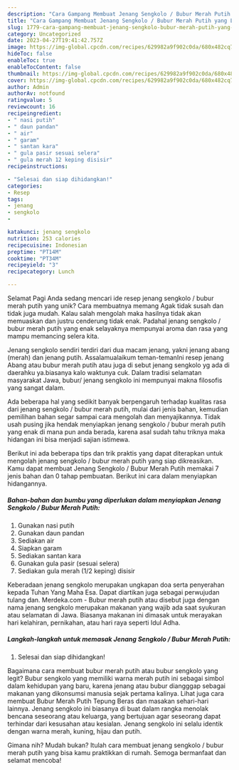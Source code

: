 ```yaml
---
description: "Cara Gampang Membuat Jenang Sengkolo / Bubur Merah Putih yang Lezat, Sempurna"
title: "Cara Gampang Membuat Jenang Sengkolo / Bubur Merah Putih yang Lezat, Sempurna"
slug: 1779-cara-gampang-membuat-jenang-sengkolo-bubur-merah-putih-yang-lezat-sempurna
category: Uncategorized
date: 2023-04-27T19:41:42.757Z
image: https://img-global.cpcdn.com/recipes/629982a9f902c0da/680x482cq70/jenang-sengkolo-bubur-merah-putih-foto-resep-utama.jpg
hideToc: false
enableToc: true
enableTocContent: false
thumbnail: https://img-global.cpcdn.com/recipes/629982a9f902c0da/680x482cq70/jenang-sengkolo-bubur-merah-putih-foto-resep-utama.jpg
cover: https://img-global.cpcdn.com/recipes/629982a9f902c0da/680x482cq70/jenang-sengkolo-bubur-merah-putih-foto-resep-utama.jpg
author: Admin
authorAv: notfound
ratingvalue: 5
reviewcount: 16
recipeingredient:
- " nasi putih"
- " daun pandan"
- " air"
- " garam"
- " santan kara"
- " gula pasir sesuai selera"
- " gula merah 12 keping disisir"
recipeinstructions:

- "Selesai dan siap dihidangkan!"
categories:
- Resep
tags:
- jenang
- sengkolo
- 

katakunci: jenang sengkolo  
nutrition: 253 calories
recipecuisine: Indonesian
preptime: "PT14M"
cooktime: "PT34M"
recipeyield: "3"
recipecategory: Lunch

---
```



Selamat Pagi Anda sedang mencari ide resep jenang sengkolo / bubur merah putih yang unik? Cara membuatnya memang Agak tidak susah dan tidak juga mudah. Kalau salah mengolah maka hasilnya tidak akan memuaskan dan justru cenderung tidak enak. Padahal jenang sengkolo / bubur merah putih yang enak selayaknya mempunyai aroma dan rasa yang mampu memancing selera kita.


Jenang sengkolo sendiri terdiri dari dua macam jenang, yakni jenang abang (merah) dan jenang putih. Assalamualaikum teman-temanIni resep jenang Abang atau bubur merah putih atau juga di sebut jenang sengkolo yg ada di daerahku ya.biasanya kalo waktunya cuk. Dalam tradisi selamatan masyarakat Jawa, bubur/ jenang sengkolo ini mempunyai makna filosofis yang sangat dalam.

Ada beberapa hal yang sedikit banyak berpengaruh terhadap kualitas rasa dari jenang sengkolo / bubur merah putih, mulai dari jenis bahan, kemudian pemilihan bahan segar sampai cara mengolah dan menyajikannya. Tidak usah pusing jika hendak menyiapkan jenang sengkolo / bubur merah putih yang enak di mana pun anda berada, karena asal sudah tahu triknya maka hidangan ini bisa menjadi sajian istimewa.


Berikut ini ada beberapa tips dan trik praktis yang dapat diterapkan untuk mengolah jenang sengkolo / bubur merah putih yang siap dikreasikan. Kamu dapat membuat Jenang Sengkolo / Bubur Merah Putih memakai 7 jenis bahan dan 0 tahap pembuatan. Berikut ini cara dalam menyiapkan hidangannya.

<!--inarticleads1-->

##### Bahan-bahan dan bumbu yang diperlukan dalam menyiapkan Jenang Sengkolo / Bubur Merah Putih:

1. Gunakan  nasi putih
1. Gunakan  daun pandan
1. Sediakan  air
1. Siapkan  garam
1. Sediakan  santan kara
1. Gunakan  gula pasir (sesuai selera)
1. Sediakan  gula merah (1/2 keping) disisir


Keberadaan jenang sengkolo merupakan ungkapan doa serta penyerahan kepada Tuhan Yang Maha Esa. Dapat diartikan juga sebagai perwujudan tulang dan. Merdeka.com - Bubur merah putih atau disebut juga dengan nama jenang sengkolo merupakan makanan yang wajib ada saat syukuran atau selamatan di Jawa. Biasanya makanan ini dimasak untuk merayakan hari kelahiran, pernikahan, atau hari raya seperti Idul Adha. 

<!--inarticleads2-->

##### Langkah-langkah untuk memasak Jenang Sengkolo / Bubur Merah Putih:


1. Selesai dan siap dihidangkan!

Bagaimana cara membuat bubur merah putih atau bubur sengkolo yang legit? Bubur sengkolo yang memiliki warna merah putih ini sebagai simbol dalam kehidupan yang baru, karena jenang atau bubur diangggap sebagai makanan yang dikonsumsi manusia sejak pertama kalinya. Lihat juga cara membuat Bubur Merah Putih Tepung Beras dan masakan sehari-hari lainnya. Jenang sengkolo ini biasanya di buat dalam rangka menolak bencana seseorang atau keluarga, yang bertujuan agar seseorang dapat terhindar dari kesusahan atau kesialan. Jenang sengkolo ini selalu identik dengan warna merah, kuning, hijau dan putih. 

Gimana nih? Mudah bukan? Itulah cara membuat jenang sengkolo / bubur merah putih yang bisa kamu praktikkan di rumah. Semoga bermanfaat dan selamat mencoba!
